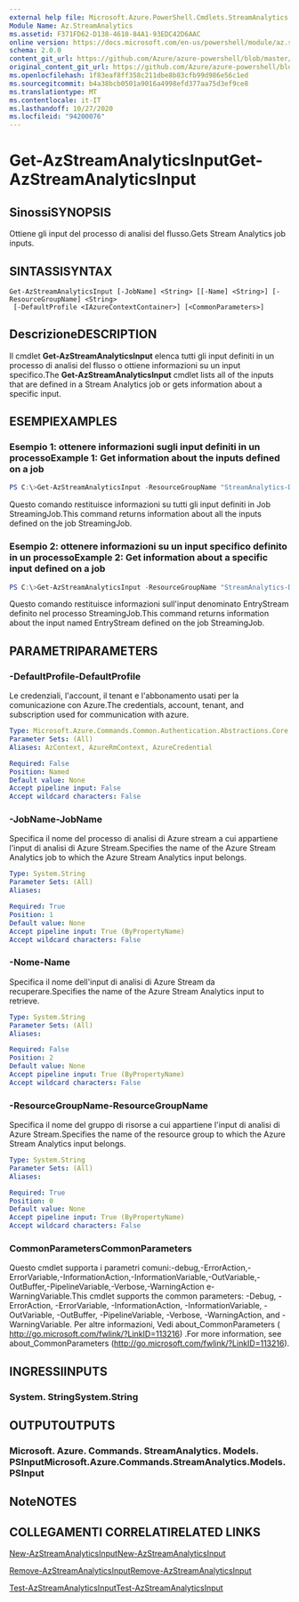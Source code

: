 ```yaml
---
external help file: Microsoft.Azure.PowerShell.Cmdlets.StreamAnalytics.dll-Help.xml
Module Name: Az.StreamAnalytics
ms.assetid: F371FD62-D138-4610-84A1-93EDC42D6AAC
online version: https://docs.microsoft.com/en-us/powershell/module/az.streamanalytics/get-azstreamanalyticsinput
schema: 2.0.0
content_git_url: https://github.com/Azure/azure-powershell/blob/master/src/StreamAnalytics/StreamAnalytics/help/Get-AzStreamAnalyticsInput.md
original_content_git_url: https://github.com/Azure/azure-powershell/blob/master/src/StreamAnalytics/StreamAnalytics/help/Get-AzStreamAnalyticsInput.md
ms.openlocfilehash: 1f83eaf8ff358c211dbe8b83cfb99d986e56c1ed
ms.sourcegitcommit: b4a38bcb0501a9016a4998efd377aa75d3ef9ce8
ms.translationtype: MT
ms.contentlocale: it-IT
ms.lasthandoff: 10/27/2020
ms.locfileid: "94200076"
---
```

# <span data-ttu-id="c54e2-101">Get-AzStreamAnalyticsInput</span><span class="sxs-lookup"><span data-stu-id="c54e2-101">Get-AzStreamAnalyticsInput</span></span>

## <span data-ttu-id="c54e2-102">Sinossi</span><span class="sxs-lookup"><span data-stu-id="c54e2-102">SYNOPSIS</span></span>
<span data-ttu-id="c54e2-103">Ottiene gli input del processo di analisi del flusso.</span><span class="sxs-lookup"><span data-stu-id="c54e2-103">Gets Stream Analytics job inputs.</span></span>

## <span data-ttu-id="c54e2-104">SINTASSI</span><span class="sxs-lookup"><span data-stu-id="c54e2-104">SYNTAX</span></span>

```
Get-AzStreamAnalyticsInput [-JobName] <String> [[-Name] <String>] [-ResourceGroupName] <String>
 [-DefaultProfile <IAzureContextContainer>] [<CommonParameters>]
```

## <span data-ttu-id="c54e2-105">Descrizione</span><span class="sxs-lookup"><span data-stu-id="c54e2-105">DESCRIPTION</span></span>
<span data-ttu-id="c54e2-106">Il cmdlet **Get-AzStreamAnalyticsInput** elenca tutti gli input definiti in un processo di analisi del flusso o ottiene informazioni su un input specifico.</span><span class="sxs-lookup"><span data-stu-id="c54e2-106">The **Get-AzStreamAnalyticsInput** cmdlet lists all of the inputs that are defined in a Stream Analytics job or gets information about a specific input.</span></span>

## <span data-ttu-id="c54e2-107">ESEMPI</span><span class="sxs-lookup"><span data-stu-id="c54e2-107">EXAMPLES</span></span>

### <span data-ttu-id="c54e2-108">Esempio 1: ottenere informazioni sugli input definiti in un processo</span><span class="sxs-lookup"><span data-stu-id="c54e2-108">Example 1: Get information about the inputs defined on a job</span></span>
```powershell
PS C:\>Get-AzStreamAnalyticsInput -ResourceGroupName "StreamAnalytics-Default-West-US" -JobName "StreamingJob"
```

<span data-ttu-id="c54e2-109">Questo comando restituisce informazioni su tutti gli input definiti in Job StreamingJob.</span><span class="sxs-lookup"><span data-stu-id="c54e2-109">This command returns information about all the inputs defined on the job StreamingJob.</span></span>

### <span data-ttu-id="c54e2-110">Esempio 2: ottenere informazioni su un input specifico definito in un processo</span><span class="sxs-lookup"><span data-stu-id="c54e2-110">Example 2: Get information about a specific input defined on a job</span></span>
```powershell
PS C:\>Get-AzStreamAnalyticsInput -ResourceGroupName "StreamAnalytics-Default-West-US" -JobName "StreamingJob" -Name "EntryStream"
```

<span data-ttu-id="c54e2-111">Questo comando restituisce informazioni sull'input denominato EntryStream definito nel processo StreamingJob.</span><span class="sxs-lookup"><span data-stu-id="c54e2-111">This command returns information about the input named EntryStream defined on the job StreamingJob.</span></span>

## <span data-ttu-id="c54e2-112">PARAMETRI</span><span class="sxs-lookup"><span data-stu-id="c54e2-112">PARAMETERS</span></span>

### <span data-ttu-id="c54e2-113">-DefaultProfile</span><span class="sxs-lookup"><span data-stu-id="c54e2-113">-DefaultProfile</span></span>
<span data-ttu-id="c54e2-114">Le credenziali, l'account, il tenant e l'abbonamento usati per la comunicazione con Azure.</span><span class="sxs-lookup"><span data-stu-id="c54e2-114">The credentials, account, tenant, and subscription used for communication with azure.</span></span>

```yaml
Type: Microsoft.Azure.Commands.Common.Authentication.Abstractions.Core.IAzureContextContainer
Parameter Sets: (All)
Aliases: AzContext, AzureRmContext, AzureCredential

Required: False
Position: Named
Default value: None
Accept pipeline input: False
Accept wildcard characters: False
```

### <span data-ttu-id="c54e2-115">-JobName</span><span class="sxs-lookup"><span data-stu-id="c54e2-115">-JobName</span></span>
<span data-ttu-id="c54e2-116">Specifica il nome del processo di analisi di Azure stream a cui appartiene l'input di analisi di Azure Stream.</span><span class="sxs-lookup"><span data-stu-id="c54e2-116">Specifies the name of the Azure Stream Analytics job to which the Azure Stream Analytics input belongs.</span></span>

```yaml
Type: System.String
Parameter Sets: (All)
Aliases:

Required: True
Position: 1
Default value: None
Accept pipeline input: True (ByPropertyName)
Accept wildcard characters: False
```

### <span data-ttu-id="c54e2-117">-Nome</span><span class="sxs-lookup"><span data-stu-id="c54e2-117">-Name</span></span>
<span data-ttu-id="c54e2-118">Specifica il nome dell'input di analisi di Azure Stream da recuperare.</span><span class="sxs-lookup"><span data-stu-id="c54e2-118">Specifies the name of the Azure Stream Analytics input to retrieve.</span></span>

```yaml
Type: System.String
Parameter Sets: (All)
Aliases:

Required: False
Position: 2
Default value: None
Accept pipeline input: True (ByPropertyName)
Accept wildcard characters: False
```

### <span data-ttu-id="c54e2-119">-ResourceGroupName</span><span class="sxs-lookup"><span data-stu-id="c54e2-119">-ResourceGroupName</span></span>
<span data-ttu-id="c54e2-120">Specifica il nome del gruppo di risorse a cui appartiene l'input di analisi di Azure Stream.</span><span class="sxs-lookup"><span data-stu-id="c54e2-120">Specifies the name of the resource group to which the Azure Stream Analytics input belongs.</span></span>

```yaml
Type: System.String
Parameter Sets: (All)
Aliases:

Required: True
Position: 0
Default value: None
Accept pipeline input: True (ByPropertyName)
Accept wildcard characters: False
```

### <span data-ttu-id="c54e2-121">CommonParameters</span><span class="sxs-lookup"><span data-stu-id="c54e2-121">CommonParameters</span></span>
<span data-ttu-id="c54e2-122">Questo cmdlet supporta i parametri comuni:-debug,-ErrorAction,-ErrorVariable,-InformationAction,-InformationVariable,-OutVariable,-OutBuffer,-PipelineVariable,-Verbose,-WarningAction e-WarningVariable.</span><span class="sxs-lookup"><span data-stu-id="c54e2-122">This cmdlet supports the common parameters: -Debug, -ErrorAction, -ErrorVariable, -InformationAction, -InformationVariable, -OutVariable, -OutBuffer, -PipelineVariable, -Verbose, -WarningAction, and -WarningVariable.</span></span> <span data-ttu-id="c54e2-123">Per altre informazioni, Vedi about_CommonParameters ( http://go.microsoft.com/fwlink/?LinkID=113216) .</span><span class="sxs-lookup"><span data-stu-id="c54e2-123">For more information, see about_CommonParameters (http://go.microsoft.com/fwlink/?LinkID=113216).</span></span>

## <span data-ttu-id="c54e2-124">INGRESSI</span><span class="sxs-lookup"><span data-stu-id="c54e2-124">INPUTS</span></span>

### <span data-ttu-id="c54e2-125">System. String</span><span class="sxs-lookup"><span data-stu-id="c54e2-125">System.String</span></span>

## <span data-ttu-id="c54e2-126">OUTPUT</span><span class="sxs-lookup"><span data-stu-id="c54e2-126">OUTPUTS</span></span>

### <span data-ttu-id="c54e2-127">Microsoft. Azure. Commands. StreamAnalytics. Models. PSInput</span><span class="sxs-lookup"><span data-stu-id="c54e2-127">Microsoft.Azure.Commands.StreamAnalytics.Models.PSInput</span></span>

## <span data-ttu-id="c54e2-128">Note</span><span class="sxs-lookup"><span data-stu-id="c54e2-128">NOTES</span></span>

## <span data-ttu-id="c54e2-129">COLLEGAMENTI CORRELATI</span><span class="sxs-lookup"><span data-stu-id="c54e2-129">RELATED LINKS</span></span>

[<span data-ttu-id="c54e2-130">New-AzStreamAnalyticsInput</span><span class="sxs-lookup"><span data-stu-id="c54e2-130">New-AzStreamAnalyticsInput</span></span>](./New-AzStreamAnalyticsInput.md)

[<span data-ttu-id="c54e2-131">Remove-AzStreamAnalyticsInput</span><span class="sxs-lookup"><span data-stu-id="c54e2-131">Remove-AzStreamAnalyticsInput</span></span>](./Remove-AzStreamAnalyticsInput.md)

[<span data-ttu-id="c54e2-132">Test-AzStreamAnalyticsInput</span><span class="sxs-lookup"><span data-stu-id="c54e2-132">Test-AzStreamAnalyticsInput</span></span>](./Test-AzStreamAnalyticsInput.md)


